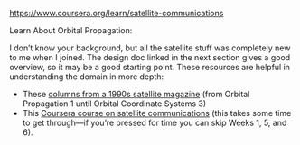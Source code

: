 https://www.coursera.org/learn/satellite-communications

Learn About Orbital Propagation:

I don’t know your background, but all the satellite stuff was completely new to me when I joined. The design doc linked in the next section gives a good overview, so it may be a good starting point. These resources are helpful in understanding the domain in more depth:

* These [columns from a 1990s satellite magazine](https://www.celestrak.com/columns/) (from Orbital Propagation 1 until Orbital Coordinate Systems 3)
* This [Coursera course on satellite communications](https://www.coursera.org/learn/satellite-communications#syllabus) (this takes some time to get through—if you’re pressed for time you can skip Weeks 1, 5, and 6).
